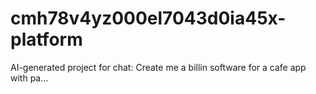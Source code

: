 # cmh78v4yz000el7043d0ia45x-platform
AI-generated project for chat: Create me a billin software for a cafe app with pa...
